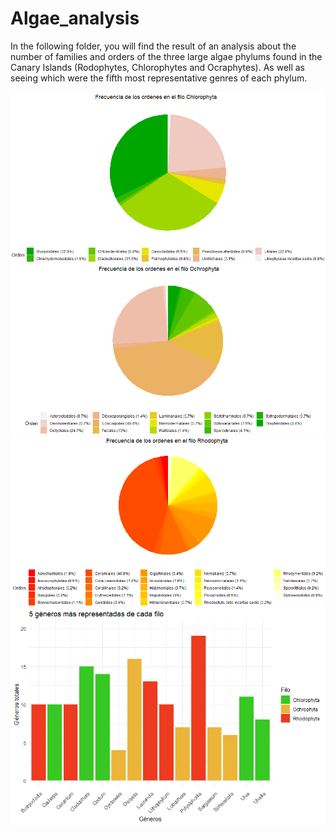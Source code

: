 # Algae_analysis
 

In the following folder, you will find the result of an analysis about the number of families and orders of the three large algae phylums found in the Canary Islands (Rodophytes, Chlorophytes and Ocraphytes). As well as seeing which were the fifth most representative genres of each phylum.

![](ordenes_cloro.png)
![](ordenes_ochro.png)
![](ordenes_rodo.png)
![](top5.png)

